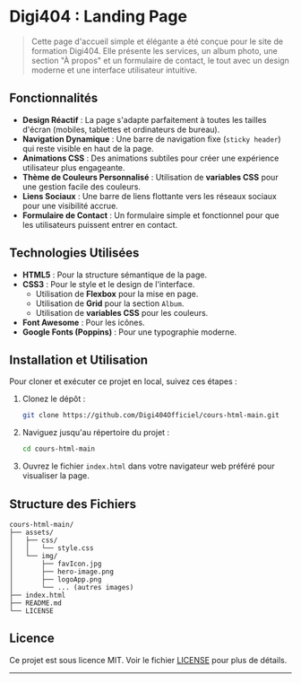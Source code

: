 # Digi404 : Landing Page

> Cette page d'accueil simple et élégante a été conçue pour le site de formation Digi404. Elle présente les services, un album photo, une section "À propos" et un formulaire de contact, le tout avec un design moderne et une interface utilisateur intuitive.

## Fonctionnalités

  - **Design Réactif** : La page s'adapte parfaitement à toutes les tailles d'écran (mobiles, tablettes et ordinateurs de bureau).
  - **Navigation Dynamique** : Une barre de navigation fixe (`sticky header`) qui reste visible en haut de la page.
  - **Animations CSS** : Des animations subtiles pour créer une expérience utilisateur plus engageante.
  - **Thème de Couleurs Personnalisé** : Utilisation de **variables CSS** pour une gestion facile des couleurs.
  - **Liens Sociaux** : Une barre de liens flottante vers les réseaux sociaux pour une visibilité accrue.
  - **Formulaire de Contact** : Un formulaire simple et fonctionnel pour que les utilisateurs puissent entrer en contact.

## Technologies Utilisées

  - **HTML5** : Pour la structure sémantique de la page.
  - **CSS3** : Pour le style et le design de l'interface.
      - Utilisation de **Flexbox** pour la mise en page.
      - Utilisation de **Grid** pour la section `Album`.
      - Utilisation de **variables CSS** pour les couleurs.
  - **Font Awesome** : Pour les icônes.
  - **Google Fonts (Poppins)** : Pour une typographie moderne.

## Installation et Utilisation

Pour cloner et exécuter ce projet en local, suivez ces étapes :

1.  Clonez le dépôt :
    ```bash
    git clone https://github.com/Digi404Officiel/cours-html-main.git
    ```
2.  Naviguez jusqu'au répertoire du projet :
    ```bash
    cd cours-html-main
    ```
3.  Ouvrez le fichier `index.html` dans votre navigateur web préféré pour visualiser la page.

## Structure des Fichiers

```
cours-html-main/
├── assets/
│   ├── css/
│   │   └── style.css
│   └── img/
│       ├── favIcon.jpg
│       ├── hero-image.png
│       ├── logoApp.png
│       └── ... (autres images)
├── index.html
├── README.md
└── LICENSE
```

## Licence

Ce projet est sous licence MIT. Voir le fichier [LICENSE](https://www.google.com/search?q=https://github.com/Digi404Officiel/cours-html-main/blob/main/LICENSE) pour plus de détails.

-----

